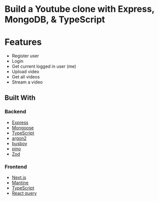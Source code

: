 
# Build a Youtube clone with Express, MongoDB, & TypeScript










# Features

- Register user
- Login
- Get current logged in user (me)
- Upload video
- Get all videos
- Stream a video


## Built With

### Backend
- [Express](https://expressjs.com/)
- [Mongoose](https://www.mongodb.com/)
- [TypeScript](https://www.typescriptlang.org/)
- [argon2](https://www.npmjs.com/package/argon2)
- [busboy](https://www.npmjs.com/package/busboy)
- [pino](https://github.com/pinojs/pino)
- [Zod](https://github.com/colinhacks/zod)

### Frontend
- [Next.js](https://nextjs.org/)
- [Mantine](https://mantine.dev/)
- [TypeScript](https://www.typescriptlang.org/)
- [React query](https://tanstack.com/query/v4/?from=reactQueryV3&original=https://react-query-v3.tanstack.com/)